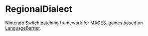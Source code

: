 # RegionalDialect
Nintendo Switch patching framework for MAGES. games based on [LanguageBarrier](https://github.com/CommitteeOfZero/LanguageBarrier).